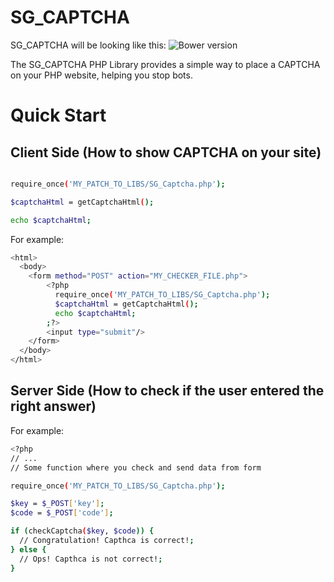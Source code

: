 SG_CAPTCHA
==========

SG_CAPTCHA will be looking like this: 
![Bower version](https://github.com/stas-goncharenko/SG_CAPTCHA/blob/master/img/captcha.png)

The SG_CAPTCHA PHP Library provides a simple way to place a CAPTCHA on your PHP website, helping you stop bots.

Quick Start
==========


Client Side (How to show CAPTCHA on your site)
---------------------------------------------------

```bash

require_once('MY_PATCH_TO_LIBS/SG_Captcha.php');

$captchaHtml = getCaptchaHtml();

echo $captchaHtml;
```

For example:

```bash
<html>
  <body>
    <form method="POST" action="MY_CHECKER_FILE.php">
        <?php 
          require_once('MY_PATCH_TO_LIBS/SG_Captcha.php');
          $captchaHtml = getCaptchaHtml();
          echo $captchaHtml;
        ;?>
        <input type="submit"/>
    </form>
  </body>
</html>
```


Server Side (How to check if the user entered the right answer)
--------------------------------------------------------------

For example:

```bash
<?php
// ...
// Some function where you check and send data from form

require_once('MY_PATCH_TO_LIBS/SG_Captcha.php');

$key = $_POST['key'];
$code = $_POST['code'];

if (checkCaptcha($key, $code)) {
  // Congratulation! Capthca is correct!;
} else {
  // Ops! Capthca is not correct!;
}
```
